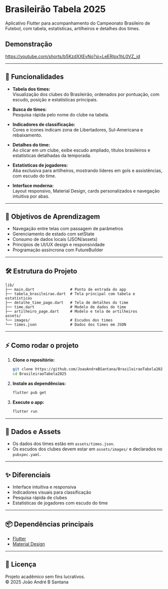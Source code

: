 # Brasileirão Tabela 2025

Aplicativo Flutter para acompanhamento do Campeonato Brasileiro de Futebol, com tabela, estatísticas, artilheiros e detalhes dos times.
## Demonstração
https://youtube.com/shorts/b5KzdXXEyNo?si=LeERIpx1hL0VZ_jd

---

## 📱 Funcionalidades

- **Tabela dos times:**  
  Visualização dos clubes do Brasileirão, ordenados por pontuação, com escudo, posição e estatísticas principais.

- **Busca de times:**  
  Pesquisa rápida pelo nome do clube na tabela.

- **Indicadores de classificação:**  
  Cores e ícones indicam zona de Libertadores, Sul-Americana e rebaixamento.

- **Detalhes do time:**  
  Ao clicar em um clube, exibe escudo ampliado, títulos brasileiros e estatísticas detalhadas da temporada.

- **Estatísticas de jogadores:**  
  Aba exclusiva para artilheiros, mostrando líderes em gols e assistências, com escudo do time.

- **Interface moderna:**  
  Layout responsivo, Material Design, cards personalizados e navegação intuitiva por abas.

---

## 🎯 Objetivos de Aprendizagem

- Navegação entre telas com passagem de parâmetros
- Gerenciamento de estado com setState
- Consumo de dados locais (JSON/assets)
- Princípios de UI/UX design e responsividade
- Programação assíncrona com FutureBuilder

---

## 🛠 Estrutura do Projeto

```
lib/
├── main.dart                # Ponto de entrada do app
├── tabela_brasileirao.dart  # Tela principal com tabela e estatísticas
├── detalhe_time_page.dart   # Tela de detalhes do time
├── time.dart                # Modelo de dados do time
├── artilheiro_page.dart     # Modelo e tela de artilheiros
assets/
└── images/                  # Escudos dos times
└── times.json               # Dados dos times em JSON
```

---

## ⚡ Como rodar o projeto

1. **Clone o repositório:**
   ```sh
   git clone https://github.com/JoaoAndreBSantana/BrasileiraoTabela2025.git
   cd BrasileiraoTabela2025
   ```

2. **Instale as dependências:**
   ```sh
   flutter pub get
   ```

3. **Execute o app:**
   ```sh
   flutter run
   ```

---

## 📂 Dados e Assets

- Os dados dos times estão em `assets/times.json`.
- Os escudos dos clubes devem estar em `assets/images/` e declarados no `pubspec.yaml`.

---

## ✨ Diferenciais

- Interface intuitiva e responsiva
- Indicadores visuais para classificação
- Pesquisa rápida de clubes
- Estatísticas de jogadores com escudo do time

---

## 📦 Dependências principais

- [Flutter](https://flutter.dev/)
- [Material Design](https://m3.material.io/)

---

## 📄 Licença

Projeto acadêmico sem fins lucrativos.  
© 2025 João André B Santana

